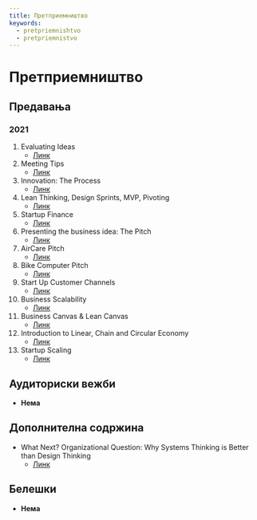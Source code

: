 ```yaml
---
title: Претприемништво
keywords:
  - pretpriemnishtvo
  - pretpriemnistvo
---
```


# Претприемништво

## Предавања

### 2021

1. Evaluating Ideas
   - [Линк](https://bbb-lb.finki.ukim.mk/playback/presentation/2.3/26cc0be62ab68de6a5a1e43be228123ea135bb16-1614599326086?meetingId=26cc0be62ab68de6a5a1e43be228123ea135bb16-1614599326086)
2. Meeting Tips
   - [Линк](https://bbb-lb.finki.ukim.mk/playback/presentation/2.3/26cc0be62ab68de6a5a1e43be228123ea135bb16-1614610972203?meetingId=26cc0be62ab68de6a5a1e43be228123ea135bb16-1614610972203)
3. Innovation: The Process
   - [Линк](https://bbb-lb.finki.ukim.mk/playback/presentation/2.3/26cc0be62ab68de6a5a1e43be228123ea135bb16-1615204173884?meetingId=26cc0be62ab68de6a5a1e43be228123ea135bb16-1615204173884)
4. Lean Thinking, Design Sprints, MVP, Pivoting
   - [Линк](https://bbb-lb.finki.ukim.mk/playback/presentation/2.3/26cc0be62ab68de6a5a1e43be228123ea135bb16-1615809732615?meetingId=26cc0be62ab68de6a5a1e43be228123ea135bb16-1615809732615)
5. Startup Finance
   - [Линк](https://bbb-lb.finki.ukim.mk/playback/presentation/2.3/26cc0be62ab68de6a5a1e43be228123ea135bb16-1616413788070?meetingId=26cc0be62ab68de6a5a1e43be228123ea135bb16-1616413788070)
6. Presenting the business idea: The Pitch
   - [Линк](https://bbb-lb.finki.ukim.mk/playback/presentation/2.3/26cc0be62ab68de6a5a1e43be228123ea135bb16-1617014971484?meetingId=26cc0be62ab68de6a5a1e43be228123ea135bb16-1617014971484)
7. AirCare Pitch
   - [Линк](https://www.youtube.com/watch?v=1lNWPkS13bY)
8. Bike Computer Pitch
   - [Линк](https://www.youtube.com/watch?v=nJXSAQ1KK8Q)
9. Start Up Customer Channels
   - [Линк](https://bbb-lb.finki.ukim.mk/playback/presentation/2.3/26cc0be62ab68de6a5a1e43be228123ea135bb16-1618224613918?meetingId=26cc0be62ab68de6a5a1e43be228123ea135bb16-1618224613918)
10. Business Scalability
     - [Линк](https://bbb-lb.finki.ukim.mk/playback/presentation/2.3/26cc0be62ab68de6a5a1e43be228123ea135bb16-1618829528459?meetingId=26cc0be62ab68de6a5a1e43be228123ea135bb16-1618829528459)
11. Business Canvas & Lean Canvas
     - [Линк](https://bbb-lb.finki.ukim.mk/playback/presentation/2.3/26cc0be62ab68de6a5a1e43be228123ea135bb16-1619433895146?meetingId=26cc0be62ab68de6a5a1e43be228123ea135bb16-1619433895146)
12. Introduction to Linear, Chain and Circular Economy
     - [Линк](https://bbb-lb.finki.ukim.mk/playback/presentation/2.3/26cc0be62ab68de6a5a1e43be228123ea135bb16-1620643846385?meetingId=26cc0be62ab68de6a5a1e43be228123ea135bb16-1620643846385)
13. Startup Scaling
     - [Линк](https://bbb-lb.finki.ukim.mk/playback/presentation/2.3/5b153faee1a2a3111cbb5399956e6e4bf17083e8-1714851475468)

## Аудиториски вежби

- **Нема**

## Дополнителна содржина

- What Next? Organizational Question: Why Systems Thinking is Better than Design Thinking
  - [Линк](https://www.youtube.com/watch?v=OU70Gy9PMiE)

## Белешки

- **Нема**
